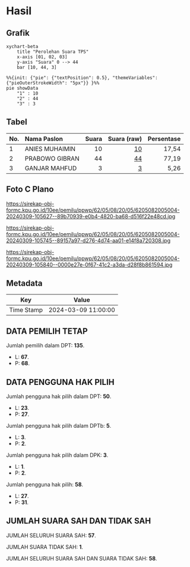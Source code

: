 # Hasil

## Grafik

```mermaid
xychart-beta
    title "Perolehan Suara TPS"
    x-axis [01, 02, 03]
    y-axis "Suara" 0 --> 44
    bar [10, 44, 3]
```

```mermaid
%%{init: {"pie": {"textPosition": 0.5}, "themeVariables": {"pieOuterStrokeWidth": "5px"}} }%%
pie showData
    "1" : 10
    "2" : 44
    "3" : 3
```

## Tabel

| No. | Nama Paslon    | Suara | Suara (raw) | Persentase |
|:--- |:-------------- | -----:| -----------:| ----------:|
| 1   | ANIES MUHAIMIN | 10    | [10][p-1]   | 17,54      |
| 2   | PRABOWO GIBRAN | 44    | [44][p-2]   | 77,19      |
| 3   | GANJAR MAHFUD  | 3     | [3][p-3]    | 5,26       |


[p-1]: https://github.com/gigit-pemilu/pemilu-2024-62-kalimantan-tengah/blob/main/pilpres/hitung-suara/sub/62-kalimantan-tengah/sub/05-barito-utara/sub/08-teweh-selatan/sub/2005-butong/sub/004-tps/sub/paslon-1.txt
[p-2]: https://github.com/gigit-pemilu/pemilu-2024-62-kalimantan-tengah/blob/main/pilpres/hitung-suara/sub/62-kalimantan-tengah/sub/05-barito-utara/sub/08-teweh-selatan/sub/2005-butong/sub/004-tps/sub/paslon-2.txt
[p-3]: https://github.com/gigit-pemilu/pemilu-2024-62-kalimantan-tengah/blob/main/pilpres/hitung-suara/sub/62-kalimantan-tengah/sub/05-barito-utara/sub/08-teweh-selatan/sub/2005-butong/sub/004-tps/sub/paslon-3.txt

## Foto C Plano

https://sirekap-obj-formc.kpu.go.id/10ee/pemilu/ppwp/62/05/08/20/05/6205082005004-20240309-105627--89b70939-e0b4-4820-ba68-d516f22e48cd.jpg

https://sirekap-obj-formc.kpu.go.id/10ee/pemilu/ppwp/62/05/08/20/05/6205082005004-20240309-105745--89157a97-d276-4d74-aa01-e14f8a720308.jpg

https://sirekap-obj-formc.kpu.go.id/10ee/pemilu/ppwp/62/05/08/20/05/6205082005004-20240309-105840--0000e27e-0f67-41c2-a3da-d28f8b861594.jpg


## Metadata

| Key        | Value               |
| ---------- | ------------------- |
| Time Stamp | 2024-03-09 11:00:00 |


## DATA PEMILIH TETAP

Jumlah pemilih dalam DPT: **135**.
 * L: **67**.
 * P: **68**.

## DATA PENGGUNA HAK PILIH

Jumlah pengguna hak pilih dalam DPT: **50**.
 * L: **23**.
 * P: **27**.

Jumlah pengguna hak pilih dalam DPTb: **5**.
 * L: **3**.
 * P: **2**.

Jumlah pengguna hak pilih dalam DPK: **3**.
 * L: **1**.
 * P: **2**.

Jumlah pengguna hak pilih: **58**.
 * L: **27**.
 * P: **31**.

## JUMLAH SUARA SAH DAN TIDAK SAH

JUMLAH SELURUH SUARA SAH: **57**.

JUMLAH SUARA TIDAK SAH: **1**.

JUMLAH SELURUH SUARA SAH DAN SUARA TIDAK SAH: **58**.


